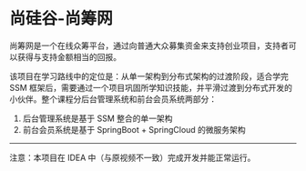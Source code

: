 # 尚硅谷-尚筹网
尚筹网是一个在线众筹平台，通过向普通大众募集资金来支持创业项目，支持者可以获得与支持金额相当的回报。

该项目在学习路线中的定位是：从单一架构到分布式架构的过渡阶段，适合学完 SSM 框架后，需要通过一个项目巩固所学知识技能，并平滑过渡到分布式开发的小伙伴。整个课程分后台管理系统和前台会员系统两部分：

1. 后台管理系统是基于 SSM 整合的单一架构
2. 前台会员系统是基于 SpringBoot + SpringCloud 的微服务架构 
---
注意：本项目在 IDEA 中（与原视频不一致）完成开发并能正常运行。